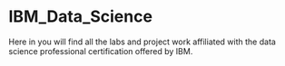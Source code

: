 # IBM_Data_Science
Here in you will find all the labs and project work affiliated with the data science professional certification offered by IBM. 
